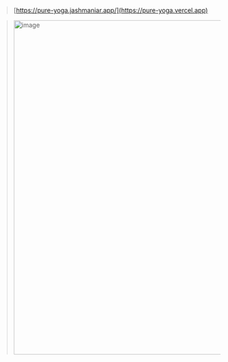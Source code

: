 
> [https://pure-yoga.jashmaniar.app/](https://pure-yoga.vercel.app)

> <img width="1919" height="749" alt="image" src="https://github.com/user-attachments/assets/9c17d550-368c-466c-953d-efd174fd43e5" />
